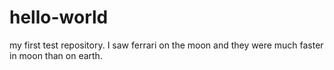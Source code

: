 # hello-world
my first test repository.
I saw ferrari on the moon and they were much faster in moon than on earth.
